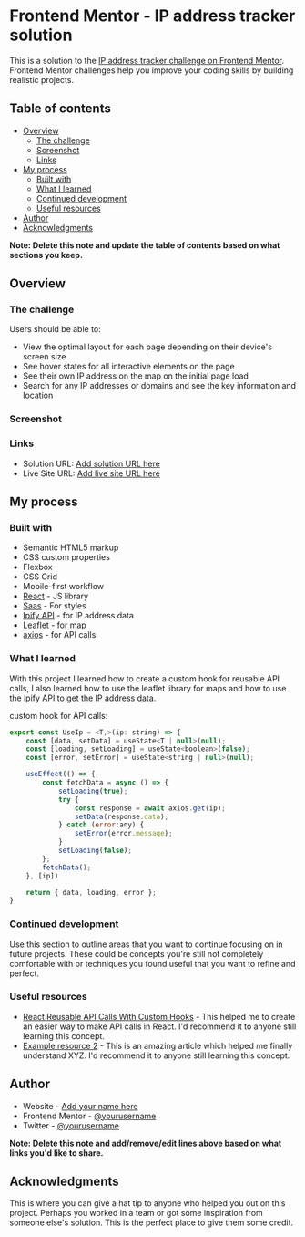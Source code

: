 # Frontend Mentor - IP address tracker solution

This is a solution to the [IP address tracker challenge on Frontend Mentor](https://www.frontendmentor.io/challenges/ip-address-tracker-I8-0yYAH0). Frontend Mentor challenges help you improve your coding skills by building realistic projects. 

## Table of contents

- [Overview](#overview)
  - [The challenge](#the-challenge)
  - [Screenshot](#screenshot)
  - [Links](#links)
- [My process](#my-process)
  - [Built with](#built-with)
  - [What I learned](#what-i-learned)
  - [Continued development](#continued-development)
  - [Useful resources](#useful-resources)
- [Author](#author)
- [Acknowledgments](#acknowledgments)

**Note: Delete this note and update the table of contents based on what sections you keep.**

## Overview

### The challenge

Users should be able to:

- View the optimal layout for each page depending on their device's screen size
- See hover states for all interactive elements on the page
- See their own IP address on the map on the initial page load
- Search for any IP addresses or domains and see the key information and location

### Screenshot

### Links

- Solution URL: [Add solution URL here](https://your-solution-url.com)
- Live Site URL: [Add live site URL here](https://your-live-site-url.com)

## My process

### Built with

- Semantic HTML5 markup
- CSS custom properties
- Flexbox
- CSS Grid
- Mobile-first workflow
- [React](https://reactjs.org/) - JS library
- [Saas](https://sass-lang.com/) - For styles
- [Ipify API](https://geo.ipify.org/) - for IP address data
- [Leaflet](https://leafletjs.com/) - for map
- [axios](https://www.npmjs.com/package/axios) - for API calls

### What I learned

With this project I learned how to create a custom hook for reusable API calls, I also learned how to use the leaflet library for maps and how to use the ipify API to get the IP address data.

custom hook for API calls:
```js
export const UseIp = <T,>(ip: string) => {
    const [data, setData] = useState<T | null>(null);
    const [loading, setLoading] = useState<boolean>(false);
    const [error, setError] = useState<string | null>(null);

    useEffect(() => {
        const fetchData = async () => {
            setLoading(true);
            try {
                const response = await axios.get(ip);
                setData(response.data);
            } catch (error:any) {
                setError(error.message);
            }
            setLoading(false);
        };
        fetchData();
    }, [ip])

    return { data, loading, error };
}
```

### Continued development

Use this section to outline areas that you want to continue focusing on in future projects. These could be concepts you're still not completely comfortable with or techniques you found useful that you want to refine and perfect.

### Useful resources

- [React Reusable API Calls With Custom Hooks](https://betterprogramming.pub/react-reusable-api-calls-with-custom-hooks-typescript-obviously-a62fda7df1b6) - This helped me to create an easier way to make API calls in React. I'd recommend it to anyone still learning this concept.
- [Example resource 2](https://www.example.com) - This is an amazing article which helped me finally understand XYZ. I'd recommend it to anyone still learning this concept.

## Author

- Website - [Add your name here](https://www.your-site.com)
- Frontend Mentor - [@yourusername](https://www.frontendmentor.io/profile/yourusername)
- Twitter - [@yourusername](https://www.twitter.com/yourusername)

**Note: Delete this note and add/remove/edit lines above based on what links you'd like to share.**

## Acknowledgments

This is where you can give a hat tip to anyone who helped you out on this project. Perhaps you worked in a team or got some inspiration from someone else's solution. This is the perfect place to give them some credit.